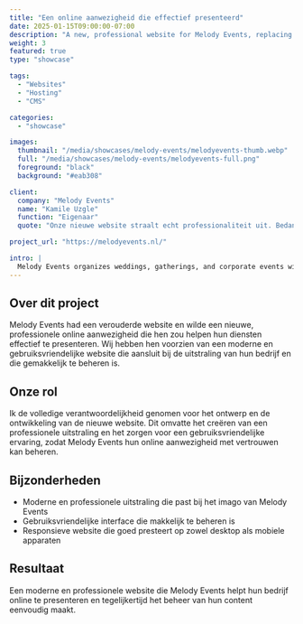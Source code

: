 ```yaml
---
title: "Een online aanwezigheid die effectief presenteerd"
date: 2025-01-15T09:00:00-07:00
description: "A new, professional website for Melody Events, replacing their outdated website."
weight: 3
featured: true
type: "showcase"

tags:
  - "Websites"
  - "Hosting"
  - "CMS"

categories:
  - "showcase"

images:
  thumbnail: "/media/showcases/melody-events/melodyevents-thumb.webp"
  full: "/media/showcases/melody-events/melodyevents-full.png"
  foreground: "black"
  background: "#eab308"

client:
  company: "Melody Events"
  name: "Kamile Uzgle"
  function: "Eigenaar"
  quote: "Onze nieuwe website straalt echt professionaliteit uit. Bedankt voor de geweldige service!"

project_url: "https://melodyevents.nl/"

intro: |
  Melody Events organizes weddings, gatherings, and corporate events with attention to detail and a sense of atmosphere. From outdoor terraces to stylish indoor spaces – every event is carefully tailored to the client's wishes.
---
```


## Over dit project  
Melody Events had een verouderde website en wilde een nieuwe, professionele online aanwezigheid die hen zou helpen hun diensten effectief te presenteren. Wij hebben hen voorzien van een moderne en gebruiksvriendelijke website die aansluit bij de uitstraling van hun bedrijf en die gemakkelijk te beheren is.

## Onze rol  
Ik de volledige verantwoordelijkheid genomen voor het ontwerp en de ontwikkeling van de nieuwe website. Dit omvatte het creëren van een professionele uitstraling en het zorgen voor een gebruiksvriendelijke ervaring, zodat Melody Events hun online aanwezigheid met vertrouwen kan beheren.

## Bijzonderheden  
- Moderne en professionele uitstraling die past bij het imago van Melody Events  
- Gebruiksvriendelijke interface die makkelijk te beheren is  
- Responsieve website die goed presteert op zowel desktop als mobiele apparaten

## Resultaat  
Een moderne en professionele website die Melody Events helpt hun bedrijf online te presenteren en tegelijkertijd het beheer van hun content eenvoudig maakt.

